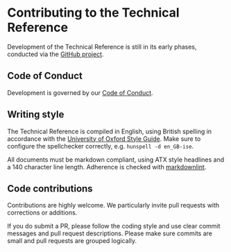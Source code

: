 # Contributing to the Technical Reference

Development of the Technical Reference is still in its early phases, conducted via the [GitHub project](https://github.com/DARIAH-ERIC/technical-reference).

## Code of Conduct

Development is governed by our [Code of Conduct](CODE_OF_CONDUCT.md).

## Writing style

The Technical Reference is compiled in English, using British spelling in accordance with the
[University of Oxford Style Guide](https://www.ox.ac.uk/sites/files/oxford/University%20of%20Oxford%20Style%20Guide%20%28updated%20Hilary%20term%202016%29.pdf).
Make sure to configure the spellchecker correctly, e.g. `hunspell -d en_GB-ise`.

All documents must be markdown compliant, using ATX style headlines and a 140 character line length.
Adherence is checked with [markdownlint](https://github.com/markdownlint/markdownlint).

## Code contributions

Contributions are highly welcome.
We particularly invite pull requests with corrections or additions.

If you do submit a PR, please follow the coding style and use clear commit messages and pull request descriptions.
Please make sure commits are small and pull requests are grouped logically.

